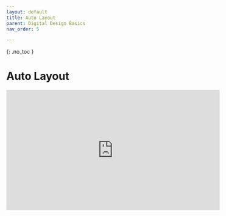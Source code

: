 ```yaml
---
layout: default
title: Auto Layout
parent: Digital Design Basics
nav_order: 5

---
```


{: .no_toc }

# Auto Layout

<iframe width="560" height="315" src="https://www.youtube.com/embed/wMzh2_dbDWM" title="YouTube video player" frameborder="0" allow="accelerometer; autoplay; clipboard-write; encrypted-media; gyroscope; picture-in-picture" allowfullscreen></iframe>